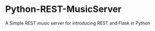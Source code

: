 Python-REST-MusicServer
=======================

A Simple REST music server for introducing REST and Flask in Python
